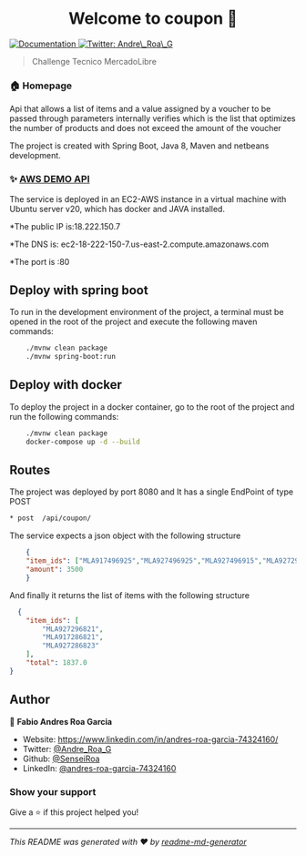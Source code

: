 <h1 align="center">Welcome to coupon 👋</h1>
<p>
 
  <a href="tarjet//dd" target="_blank">
    <img alt="Documentation" src="https://img.shields.io/badge/documentation-yes-brightgreen.svg" />
  </a>
  <a href="https://twitter.com/Andre\_Roa\_G" target="_blank">
    <img alt="Twitter: Andre\_Roa\_G" src="https://img.shields.io/twitter/follow/Andre\_Roa\_G.svg?style=social" />
  </a>
</p>

> Challenge Tecnico MercadoLibre

### 🏠 Homepage

Api that allows a list of items and a value assigned by a voucher to be passed through parameters internally verifies which is the list that optimizes the number of products and does not exceed the amount of the voucher

The project is created with Spring Boot, Java 8, Maven and netbeans development.




### ✨ [AWS DEMO API](http://ec2-18-222-150-7.us-east-2.compute.amazonaws.com/)

The service is deployed in an EC2-AWS instance in a virtual machine with Ubuntu server v20, which has docker and JAVA installed.

*The public IP is:18.222.150.7

*The DNS is: ec2-18-222-150-7.us-east-2.compute.amazonaws.com

*The port is :80


## Deploy with spring boot

To run in the development environment of the project, a terminal must be opened in the root of the project and execute the following maven commands:

```sh
    ./mvnw clean package 
    ./mvnw spring-boot:run 
```

## Deploy with docker 

To deploy the project in a docker container, go to the root of the project and run the following commands:

```sh
    ./mvnw clean package 
    docker-compose up -d --build 
```

## Routes
The project was deployed by port 8080
and It has a single EndPoint of type POST

```sh
* post  /api/coupon/
```

The service expects a json object with the following structure

```json
    {
    "item_ids": ["MLA917496925","MLA927496925","MLA927496915","MLA927296925","MLA927296821","MLA917286821","MLA927286823","MLA827283824"],
    "amount": 3500
    }

```
And finally it returns the list of items with the following structure

```json
  {
    "item_ids": [
        "MLA927296821",
        "MLA917286821",
        "MLA927286823"
    ],
    "total": 1837.0
}

```

## Author

👤 **Fabio Andres Roa Garcia**

* Website:  https://www.linkedin.com/in/andres-roa-garcia-74324160/
* Twitter: [@Andre\_Roa\_G](https://twitter.com/Andre\_Roa\_G)
* Github: [@SenseiRoa](https://github.com/SenseiRoa)
* LinkedIn: [@andres-roa-garcia-74324160](https://www.linkedin.com/in/andres-roa-garcia-74324160/)

### Show your support

Give a ⭐️ if this project helped you!

***
_This README was generated with ❤️ by [readme-md-generator](https://github.com/kefranabg/readme-md-generator)_
